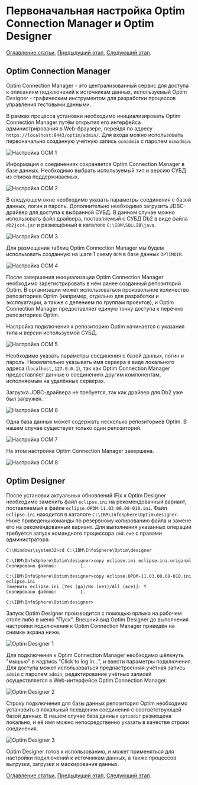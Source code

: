 # Первоначальная настройка Optim Connection Manager и Optim Designer

[Оглавление статьи](OptimInstallSingleHost),
[Предыдущий этап](OptimWebConfig),
[Следующий этап](OptimIisInstall).

## Optim Connection Manager

Optim Connection Manager - это централизованный сервис для доступа к
описаниям подключений к источникам данных, используемый
Optim Designer - графическим инструментом для разработки процессов
управления тестовыми данными.

В рамках процесса установки необходимо инициализировать Optim
Connection Manager путём открытия его интерфейса администрирования в
Web-браузере, перейдя по адресу `https://localhost:8443/optim/admin/`.
Для входа можно использовать первоначально созданную учётную запись
`ocmadmin` с паролем `ocmadmin`.

![Настройка OCM 1](images/optim-ocmconf1.png)

Информация о соединениях сохраняется Optim Connection Manager в базе
данных. Необходимо выбрать используемый тип и версию СУБД из списка
поддерживаемых.

![Настройка OCM 2](images/optim-ocmconf2.png)

В следующем окне необходимо указать параметры соединения с базой
данных, логин и пароль. Дополнительно необходимо загрузить
JDBC-драйвер для доступа к выбранной СУБД. В данном случае можно
использовать файл драйвера, поставляемый с СУБД Db2 в виде файла
`db2jcc4.jar` и размещённый в каталоге `C:\IBM\SQLLIB\java`.

![Настройка OCM 3](images/optim-ocmconf3.png)

Для размещения таблиц Optim Connection Manager мы будем использовать
созданную на шаге 1 схему `OCM` в базе данных `OPTIMDIR`.

![Настройка OCM 4](images/optim-ocmconf4.png)

После завершения инициализации Optim Connection Manager необходимо
зарегистрировать в нём ранее созданный репозиторий Optim. В
организации может использоваться произвольное количество репозиториев
Optim (например, отдельно для разработки и эксплуатации, а также с
делением по группам проектов), и Optim Connection Manager
предоставляет единую точку доступа к перечню репозиториев Optim.

Настройка подключения к репозиторию Optim начинается с указания типа и
версии используемой СУБД.

![Настройка OCM 5](images/optim-ocmconf5.png)

Необходимо указать параметры соединения с базой данных, логин и
пароль. Нежелательно указывать имя сервера в виде локального адреса
(`localhost`, `127.0.0.1`), так как Optim Connection Manager
предоставляет данные о соединениях другим компонентам, исполняемым на
удалённых серверах.

Загрузка JDBC-драйвера не требуется, так как драйвер для Db2 уже был
загружен.

![Настройка OCM 6](images/optim-ocmconf6.png)

Одна база данных может содержать несколько репозиториев Optim.
В нашем случае существует только один репозиторий.

![Настройка OCM 7](images/optim-ocmconf7.png)

На этом настройка Optim Connection Manager завершена.

![Настройка OCM 8](images/optim-ocmconf8.png)

## Optim Designer

После установки актуальных обновлений iFix к Optim Designer необходимо
заменить файл `eclipse.ini` на рекомендованный вариант, поставляемый в
файле `eclipse.OPDM-11.03.00.08-010.ini`. Файл `eclipse.ini` находится
в каталоге `C:\IBM\InfoSphere\Optim\designer`. Ниже приведены команды
по резервному копированию файла и замене его на рекомендованный
вариант.  Для выполнения указанных операций требуется запуск
командного процессора `cmd.exe` с правами администратора.

```text
C:\Windows\system32>cd C:\IBM\InfoSphere\Optim\designer

C:\IBM\InfoSphere\Optim\designer>copy eclipse.ini eclipse.ini.original
Скопировано файлов:         1.

C:\IBM\InfoSphere\Optim\designer>copy eclipse.OPDM-11.03.00.08-010.ini eclipse.ini
Заменить eclipse.ini [Yes (да)/No (нет)/All (все)]: Y
Скопировано файлов:         1.

C:\IBM\InfoSphere\Optim\designer>
```

Запуск Optim Designer производится с помощью ярлыка на рабочем столе
либо в меню "Пуск". Внешний вид Optim Designer до выполнения настройки
подключения к Optim Connection Manager приведён на снимке экрана ниже.

![Optim Designer 1](images/optim-designer1.png)

Для подключения к Optim Connection Manager необходимо шёлкнуть "мышью"
в надпись "Click to log in...", и ввести параметры подключения.  Для
доступа может использоваться преднастроенная учётная запись `admin` с
паролем `admin`, редактирование учётных записей осуществляется в
Web-интерфейсе Optim Connection Manager.

![Optim Designer 2](images/optim-designer2.png)

Строку подключения для базы данных репозитория Optim необходимо
установить в локальный псевдоним соединения с соответствующей базой
данных. В нашем случае база данных `optimdir` размещена локально, и её
имя можно непосредственно указать в качестве строки соединения.

![Optim Designer 3](images/optim-designer3.png)

Optim Designer готов к использованию, и может применяться для
настройки подключений к источникам данных, а также процессов выгрузки,
загрузки и маскирования данных.

[Оглавление статьи](OptimInstallSingleHost),
[Предыдущий этап](OptimWebConfig),
[Следующий этап](OptimIisInstall).
